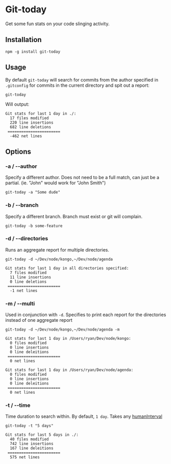 # Git-today

Get some fun stats on your code slinging activity.

## Installation

```
npm -g install git-today
```

## Usage

By default `git-today` will search for commits from the author specified in `.gitconfig` for commits in the current directory and spit out a report:

```
git-today
```

Will output:

```
Git stats for last 1 day in ./:
  17 files modified
  220 line insertions
  682 line deletions
 =======================
  -462 net lines
```


## Options

### -a / --author

Specify a different author. Does not need to be a full match, can just be a partial. (ie. "John" would work for "John Smith")

```
git-today -a "Some dude"
```

### -b / --branch

Specify a different branch. Branch must exist or git will complain.

```
git-today -b some-feature
```

### -d / --directories

Runs an aggregate report for multiple directories.

```
git-today -d ~/Dev/node/kongo,~/Dev/node/agenda
```

```
Git stats for last 1 day in all directories specified:
  7 files modified
  11 line insertions
  0 line deletions
 =======================
  -1 net lines
```

### -m / --multi

Used in conjunction with `-d`. Specifies to print each report for the directories instead of one aggregate report

```
git-today -d ~/Dev/node/kongo,~/Dev/node/agenda -m
```

```
Git stats for last 1 day in /Users/ryan/Dev/node/kongo:
  0 files modified
  0 line insertions
  0 line deleitions
 =======================
  0 net lines

Git stats for last 1 day in /Users/ryan/Dev/node/agenda:
  0 files modified
  0 line insertions
  0 line deleitions
 =======================
  0 net lines
```

### -t / --time

Time duration to search within. By default, `1 day`. Takes any [humanInterval](https://github.com/rschmukler/humanInterval)

```
git-today -t "5 days"
```

```
Git stats for last 5 days in ./:
  40 files modified
  742 line insertions
  167 line deleitions
 =======================
  575 net lines
```
